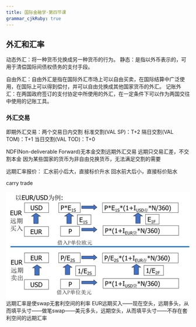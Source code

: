 ```yaml
---
title: 国际金融学·第四节课
grammar_cjkRuby: true
---
```

## 外汇和汇率
动态外汇：将一种货币兑换成另一种货币的行为。
静态：是指以外币表示的，可用于清偿国际间债权债务的支付手段。


自由外汇：自由外汇是指在国际外汇市场上可以自由买卖，在国际结算中广泛使用，在国际上可以得到偿付，并可以自由兑换成其他国家货币的外汇。
记账外汇：在两国政府签订的支付协定中所使用的外汇，在一定条件下可以作为两国交往中使用的记账工具。

### 外汇交易
即期外汇交易：两个交易日内交割
标准交割(VAL SP)：T+2
隔日交割(VAL TOM)：T+1
当日交割(VAL TOD)：T+0

NDF(Non-deliverable Forward)无本金交割远期外汇交易
远期只交易汇差，不交割本金
因为某些国家的货币为非自由兑换货币，无法满足交割的需要

远期汇率报价：
汇水前小后大，直接标价升水
回水前大后小，直接标价贴水


carry trade

![](./images/1679628074607.png)
远期汇率是使swap无套利空间的利率
EUR远期买入——现在空头，远期多头，从而填平头寸——做笔swap——美元多头，远期空头，从而填平头寸——不存在套利空间的远期汇率